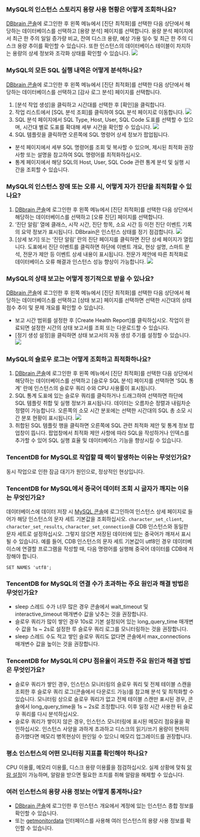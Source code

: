 ### MySQL의 인스턴스 스토리지 용량 사용 현황은 어떻게 조회하나요?
[DBbrain 콘솔](https://console.cloud.tencent.com/dbbrain)에 로그인한 후 왼쪽 메뉴에서 [진단 최적화]를 선택한 다음 상단에서 해당하는 데이터베이스를 선택하고 [용량 분석] 페이지를 선택합니다. 
용량 분석 페이지에서 최근 한 주의 일일 증가량 비교, 잔여 디스크 용량, 예상 가용 일수 및 최근 한 주의 디스크 용량 추이를 확인할 수 있습니다. 또한 인스턴스의 데이터베이스 테이블이 차지하는 용량의 상세 정보와 조각화 상태를 확인할 수 있습니다.
![](https://main.qcloudimg.com/raw/612e0641f7c2c09c6d5f820d56d8f1e4.png)

### MySQL의 모든 SQL 실행 내역은 어떻게 분석하나요?
[DBbrain 콘솔](https://console.cloud.tencent.com/dbbrain)에 로그인한 후 왼쪽 메뉴에서 [진단 최적화]를 선택한 다음 상단에서 해당하는 데이터베이스를 선택하고 [감사 로그 분석] 페이지를 선택합니다.
1. [분석 작업 생성]을 클릭하고 시간대를 선택한 후 [확인]을 클릭합니다.
2. 작업 리스트에서 [SQL 분석 조회]를 클릭하여 SQL 분석 페이지로 이동합니다.
![](https://main.qcloudimg.com/raw/fbf88dd9624dd0378e13902f3f8b7157.png)
3. SQL 분석 페이지에서 SQL Type, Host, User, SQL Code 도표를 선택할 수 있으며, 시간대 별로 도표를 확대해 세부 시간을 확인할 수 있습니다.
![](https://main.qcloudimg.com/raw/e20326e6719f18a5dac27bec64fa1182.png)
4. SQL 템플릿을 클릭하면 오른쪽에 SQL 명령어 상세 정보가 팝업됩니다.
 - 분석 페이지에서 세부 SQL 명령어를 조회 및 복사할 수 있으며, 제시된 최적화 권장 사항 또는 설명을 참고하여 SQL 명령어를 최적화하십시오.
 - 통계 페이지에서 해당 SQL의 Host, User, SQL Code 관련 통계 분석 및 실행 시간을 조회할 수 있습니다.

### MySQL의 인스턴스 장애 또는 오류 시, 어떻게 자가 진단을 최적화할 수 있나요?
1. [DBbrain 콘솔](https://console.cloud.tencent.com/dbbrain)에 로그인한 후 왼쪽 메뉴에서 [진단 최적화]를 선택한 다음 상단에서 해당하는 데이터베이스를 선택하고 [오류 진단] 페이지를 선택합니다.
2. ‘진단 알림’ 열에 클래스, 시작 시간, 진단 항목, 소요 시간 등 이전 진단 이벤트 기록의 요약 정보가 표시됩니다. DBbrain은 인스턴스 상태를 정기 점검합니다.
![](https://main.qcloudimg.com/raw/fe0dd650bb834eb093e7964917da758e.png)
3. [상세 보기] 또는 ‘진단 알림’ 란의 진단 페이지를 클릭하면 진단 상세 페이지가 열립니다. 도표에서 진단 이벤트를 클릭하면 하단에 이벤트 개요, 현상 설명, 스마트 분석, 전문가 제안 등 이벤트 상세 내용이 표시됩니다. 전문가 제안에 따른 최적화로 데이터베이스 오류 해결과 인스턴스 성능 향상이 가능합니다.
 ![](https://main.qcloudimg.com/raw/576a445b12b249f278d50cbe89ab238e.png)

### MySQL의 상태 보고는 어떻게 정기적으로 받을 수 있나요?
[DBbrain 콘솔](https://console.cloud.tencent.com/dbbrain)에 로그인한 후 왼쪽 메뉴에서 [진단 최적화]를 선택한 다음 상단에서 해당하는 데이터베이스를 선택하고 [상태 보고] 페이지를 선택하면 선택한 시간대의 상태 점수 추이 및 문제 개요를 확인할 수 있습니다. 
- 보고 시간 범위를 설정한 후 [Create Health Report]를 클릭하십시오. 작업이 완료되면 설정한 시간의 상태 보고서를 조회 또는 다운로드할 수 있습니다.  
- [정기 생성 설정]을 클릭하면 상태 보고서의 자동 생성 주기를 설정할 수 있습니다. 
 ![](https://main.qcloudimg.com/raw/0cf1ac4dd76a106cde20f854086c38f7.png)

### MySQL의 슬로우 로그는 어떻게 조회하고 최적화하나요?
1. [DBbrain 콘솔](https://console.cloud.tencent.com/dbbrain)에 로그인한 후 왼쪽 메뉴에서 [진단 최적화]를 선택한 다음 상단에서 해당하는 데이터베이스를 선택하고 [슬로우 SQL 분석] 페이지를 선택하면 'SQL 통계' 란에 인스턴스의 슬로우 쿼리 수와 CPU 사용률이 표시됩니다.
2. SQL 통계 도표에 있는 슬로우 쿼리를 클릭하거나 드래그하여 선택하면 하단에 SQL 템플릿 취합 및 실행 정보가 표시됩니다. 데이터는 오름차순 정렬과 내림차순 정렬이 가능합니다. 오른쪽의 소모 시간 분포에는 선택한 시간대의 SQL 총 소모 시간 분포 현황이 표시됩니다.
 ![](https://main.qcloudimg.com/raw/c937f9639acc557e9cb58eb885f36805.png)
3. 취합된 SQL 템플릿 행을 클릭하면 오른쪽에 SQL 관련 최적화 제안 및 통계 정보 팝업창이 뜹니다. 팝업창에서 최적화 제안 사항에 따라 SQL을 작성하거나 인덱스를 추가할 수 있어 SQL 실행 효율 및 데이터베이스 기능을 향상시킬 수 있습니다.
 

### TencentDB for MySQL로 작업할 때 랙이 발생하는 이유는 무엇인가요?
동시 작업으로 인한 잠금 대기가 원인으로, 정상적인 현상입니다.

### TencentDB for MySQL에서 중국어 데이터 조회 시 글자가 깨지는 이유는 무엇인가요?
데이터베이스에 데이터 저장 시 [MySQL 콘솔](https://console.cloud.tencent.com/cdb)에 로그인하여 인스턴스 상세 페이지로 들어가 해당 인스턴스의 문자 세트 기본값을 조회하십시오. `character_set_client`, `character_set_results`, `character_set_connection`을 CDB 인스턴스와 동일한 문자 세트로 설정하십시오. 그렇지 않으면 저장된 데이터에 있는 중국어가 깨져서 표시될 수 있습니다.
예를 들어, CDB 인스턴스의 문자 세트 기본값이 utf8인 경우 데이터베이스에 연결할 프로그램을 작성할 때, 다음 명령어를 실행해 중국어 데이터를 CDB에 저장해야 합니다.
```
SET NAMES 'utf8';
```

### TencentDB for MySQL의 연결 수가 초과하는 주요 원인과 해결 방법은 무엇인가요?
- sleep 스레드 수가 너무 많은 경우 콘솔에서 wait_timeout 및 interactive_timeout 매개변수 값을 낮추는 것을 권장합니다.
- 슬로우 쿼리가 많이 쌓인 경우 10s로 기본 설정되어 있는 long_query_time 매개변수 값을 1s ~ 2s로 설정한 루 슬로우 쿼리 로그를 모니터링하는 것을 권장합니다.
- sleep 스레드 수도 적고 쌓인 슬로우 쿼리도 없다면 콘솔에서 max_connections 매개변수 값을 높이는 것을 권장합니다.

### TencentDB for MySQL의 CPU 점유율이 과도한 주요 원인과 해결 방법은 무엇인가요?
- 슬로우 쿼리가 쌓인 경우, 인스턴스 모니터링의 슬로우 쿼리 및 전체 테이블 스캔을 조회한 후 슬로우 쿼리 로그(콘솔에서 다운로드 가능)를 참고해 분석 및 최적화할 수 있습니다. 모니터링 상으로 슬로우 쿼리가 없고 전체 테이블 스캔만 표시된 경우, 콘솔에서 long_query_time을 1s ~ 2s로 조정합니다. 이후 일정 시간 사용한 뒤 슬로우 쿼리를 다시 분석하십시오.
- 슬로우 쿼리가 쌓이지 않은 경우, 인스턴스 모니터링에 표시된 메모리 점유율을 확인하십시오. 인스턴스 사양을 과하게 초과하고 디스크의 읽기/쓰기 용량이 현저히 증가했다면 메모리 병목현상이 원인일 수 있으니 메모리 업그레이드를 권장합니다.

### 평소 인스턴스의 어떤 모니터링 지표를 확인해야 하나요?
CPU 이용률, 메모리 이용률, 디스크 용량 이용률을 점검하십시오. 실제 상황에 맞춰 [알람 설정](https://intl.cloud.tencent.com/document/product/236/8457)이 가능하며, 알람을 받으면 필요한 조치를 취해 알람을 해제할 수 있습니다.

### 여러 인스턴스의 용량 사용 정보는 어떻게 통계하나요?
- [DBbrain 콘솔](https://console.cloud.tencent.com/dbbrain)에 로그인한 후 인스턴스 개요에서 계정에 있는 인스턴스 종합 정보를 확인할 수 있습니다.
- 또는 [getmonitordata](https://console.cloud.tencent.com/api/explorer?Product=monitor&Version=2018-07-24&Action=GetMonitorData&SignVersion=) 인터페이스를 사용해 여러 인스턴스의 용량 사용 정보를 확인할 수 있습니다.
